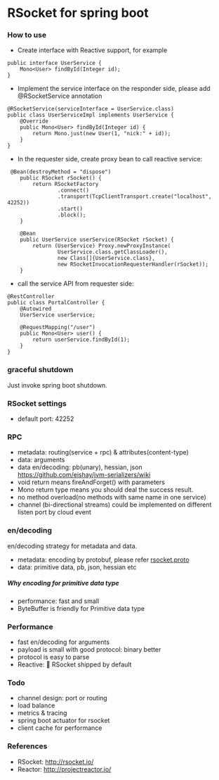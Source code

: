 RSocket for spring boot
=======================

### How to use

* Create interface with Reactive support, for example

```
public interface UserService {
    Mono<User> findById(Integer id);
}
```

* Implement the service interface on the responder side, please add @RSocketService annotation
```
@RSocketService(serviceInterface = UserService.class)
public class UserServiceImpl implements UserService {
    @Override
    public Mono<User> findById(Integer id) {
        return Mono.just(new User(1, "nick:" + id));
    }
}
```
* In the requester side, create proxy bean to call reactive service:
```
 @Bean(destroyMethod = "dispose")
    public RSocket rSocket() {
        return RSocketFactory
                .connect()
                .transport(TcpClientTransport.create("localhost", 42252))
                .start()
                .block();
    }

    @Bean
    public UserService userService(RSocket rSocket) {
        return (UserService) Proxy.newProxyInstance(
                UserService.class.getClassLoader(),
                new Class[]{UserService.class},
                new RSocketInvocationRequesterHandler(rSocket));
    }
```

* call the service API from requester side:
```
@RestController
public class PortalController {
    @Autowired
    UserService userService;

    @RequestMapping("/user")
    public Mono<User> user() {
        return userService.findById(1);
    }
}
```

### graceful shutdown
Just invoke spring boot shutdown.

### RSocket settings

* default port: 42252

### RPC

* metadata: routing(service + rpc) & attributes(content-type)
* data: arguments
* data en/decoding: pb(unary), hessian, json https://github.com/eishay/jvm-serializers/wiki
* void return means fireAndForget() with parameters
* Mono<Void> return type means you should deal the success result.
* no method overload(no methods with same name in one service)
* channel (bi-directional streams) could be implemented on different listen port by cloud event

### en/decoding

en/decoding strategy for metadata and data.

* metadata: encoding by protobuf, please refer [rsocket.proto](rsocket-spring-boot-starter/src/main/proto/rsocket.proto)
* data: primitive data, pb, json, hessian etc

##### Why encoding for primitive data type

* performance: fast and small
* ByteBuffer is friendly for Primitive data type

### Performance

* fast en/decoding for arguments
* payload is small with good protocol: binary better
* protocol is easy to parse
* Reactive: :beer:  RSocket shipped by default

### Todo

* channel design: port or routing
* load balance
* metrics & tracing
* spring boot actuator for rsocket
* client cache for performance

### References

* RSocket: http://rsocket.io/
* Reactor: http://projectreactor.io/
